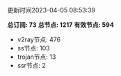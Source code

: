 更新时间2023-04-05 08:53:39

**总订阅: 73**
**总节点: 1217**
**有效节点: 594**
- v2ray节点: 476
- ss节点: 103
- trojan节点: 13
- ssr节点: 2
